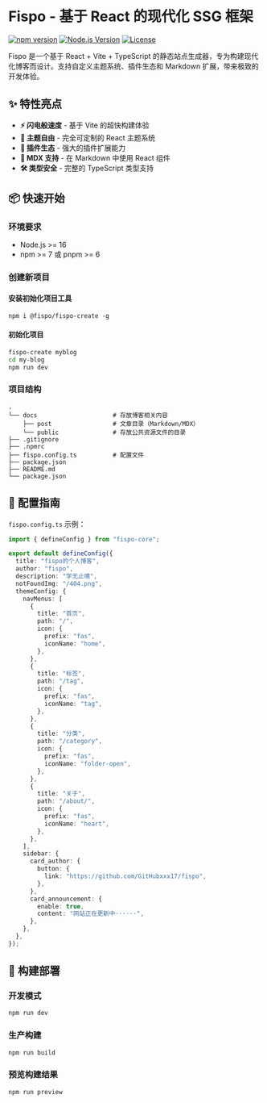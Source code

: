 # Fispo - 基于 React 的现代化 SSG 框架

[![npm version](https://img.shields.io/npm/v/fispo-core?style=flat-square)](https://www.npmjs.com/package/fispo-core)
[![Node.js Version](https://img.shields.io/badge/node-%3E%3D16-brightgreen?style=flat-square)](https://nodejs.org/)
[![License](https://img.shields.io/badge/license-MIT-blue?style=flat-square)](LICENSE)

Fispo 是一个基于 React + Vite + TypeScript 的静态站点生成器，专为构建现代化博客而设计。支持自定义主题系统、插件生态和 Markdown 扩展，带来极致的开发体验。

## ✨ 特性亮点

- **⚡ 闪电般速度** - 基于 Vite 的超快构建体验
- **🎨 主题自由** - 完全可定制的 React 主题系统
- **🔌 插件生态** - 强大的插件扩展能力
- **📝 MDX 支持** - 在 Markdown 中使用 React 组件
- **🛠 类型安全** - 完整的 TypeScript 类型支持

## 📦 快速开始

### 环境要求

- Node.js >= 16
- npm >= 7 或 pnpm >= 6

### 创建新项目

#### 安装初始化项目工具

```
npm i @fispo/fispo-create -g
```

#### 初始化项目

```bash
fispo-create myblog
cd my-blog
npm run dev
```

### 项目结构

```
.
└── docs                     # 存放博客相关内容
    ├── post                 # 文章目录（Markdown/MDX）
    └── public               # 存放公共资源文件的目录
├── .gitignore
├── .npmrc
├── fispo.config.ts          # 配置文件
├── package.json
├── README.md
└── package.json
```

## 🔧 配置指南

`fispo.config.ts` 示例：

```typescript
import { defineConfig } from "fispo-core";

export default defineConfig({
  title: "fispo的个人博客",
  author: "fispo",
  description: "学无止境",
  notFoundImg: "/404.png",
  themeConfig: {
    navMenus: [
      {
        title: "首页",
        path: "/",
        icon: {
          prefix: "fas",
          iconName: "home",
        },
      },
      {
        title: "标签",
        path: "/tag",
        icon: {
          prefix: "fas",
          iconName: "tag",
        },
      },
      {
        title: "分类",
        path: "/category",
        icon: {
          prefix: "fas",
          iconName: "folder-open",
        },
      },
      {
        title: "关于",
        path: "/about/",
        icon: {
          prefix: "fas",
          iconName: "heart",
        },
      },
    ],
    sidebar: {
      card_author: {
        button: {
          link: "https://github.com/GitHubxxx17/fispo",
        },
      },
      card_announcement: {
        enable: true,
        content: "网站正在更新中······",
      },
    },
  },
});
```

## 🚀 构建部署

### 开发模式

```bash
npm run dev
```

### 生产构建

```bash
npm run build
```

### 预览构建结果

```bash
npm run preview
```
